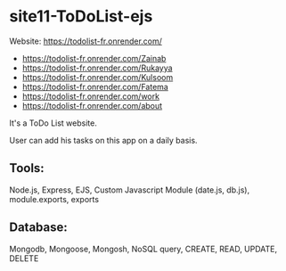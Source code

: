 # site11-ToDoList-ejs
Website: https://todolist-fr.onrender.com/ 

- https://todolist-fr.onrender.com/Zainab
- https://todolist-fr.onrender.com/Rukayya
- https://todolist-fr.onrender.com/Kulsoom
- https://todolist-fr.onrender.com/Fatema
- https://todolist-fr.onrender.com/work
- https://todolist-fr.onrender.com/about

It's a ToDo List website.

User can add his tasks on this app on a daily basis.


Tools: 
----------
Node.js, Express, EJS, Custom Javascript Module (date.js, db.js), module.exports, exports 

Database:
----------
Mongodb, Mongoose, Mongosh, NoSQL query, CREATE, READ, UPDATE, DELETE
